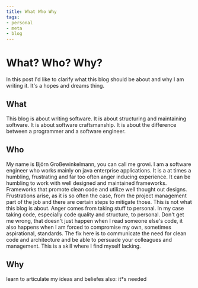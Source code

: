 ```yaml
---
title: What Who Why
tags:
- personal
- meta
- blog
---
```

# What? Who? Why?
In this post I'd like to clarify what this blog should be about and why I am writing it. It's a hopes and dreams thing.

## What
This blog is about writing software. It is about structuring and maintaining software. It is about software craftsmanship. It is about the difference between a programmer and a software engineer.

## Who 
My name is Björn Großewinkelmann, you can call me growi. I am a software engineer who works mainly on java enterprise applications. It is a at times a humbling, frustrating and far too often anger inducing experience. 
It can be humbling to work with well designed and maintained frameworks. Frameworks that promote clean code and utilize well thought out designs.
Frustrations arise, as it is so often the case, from the project management part of the job and there are certain steps to mitigate those. This is not what this blog is about.
Anger comes from taking stuff to personal. In my case taking code, especially code quality and structure, to personal. Don't get me wrong, that doesn't just happen when I read someone else's code, it also happens when I am forced to compromise my own, sometimes aspirational, standards. The fix here is to communicate the need for clean code and architecture and be able to persuade your colleagues and management. This is a skill where I find myself lacking.

## Why

learn to articulate my ideas and beliefes
also: it*s needed
<!--stackedit_data:
eyJoaXN0b3J5IjpbMzgxMzk3OTE4LC0zMzYwOTg3ODUsMTk4Mz
gzNTQyNSwtMjAwOTI5NzAzNywtMTU4NDk2MTE0NywtNDQ0Njk5
OTE0LDE0ODE2ODkxMDMsLTYxMDM3MzQ3OCwtMTA5OTg0MzkyLC
01NTEyNTIwMjAsMTk2MzY1MzE5NCwxMjUxMTQxNDY3LDExMDE0
NDUxMzQsLTE2ODk1ODQ0OTcsLTE3Mzc3MTI3NTEsLTU3NDY1Mz
Y4LDE5MzY3NTU0NDksLTUwMDQ3NDIzNl19
-->